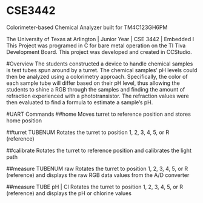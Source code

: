 # CSE3442
Colorimeter-based Chemical Analyzer built for TM4C123GH6PM

The University of Texas at Arlington | Junior Year | CSE 3442 | Embedded I This Project was programed in C for bare metal operation on the TI Tiva Development Board. This project was developed and created in CCStudio.

#Overview
The students constructed a device to handle chemical samples is test tubes spun around by a turret. The chemical samples’ pH levels could then be analyzed using a colorimetry approach. Specifically, the color of each sample tube will differ based on their pH level, thus allowing the students to shine a RGB through the samples and finding the amount of refraction experienced with a phototransistor. The refraction values were then evaluated to find a formula to estimate a sample’s pH.

#UART Commands
##home
Moves turret to reference position and stores home position

##turret TUBENUM
Rotates the turret to position 1, 2, 3, 4, 5, or R (reference)

##calibrate
Rotates the turret to reference position and calibrates the light path

##measure TUBENUM raw
Rotates the turret to position 1, 2, 3, 4, 5, or R (reference) and displays the raw RGB data values from the A/D converter

##measure TUBE pH | Cl
Rotates the turret to position 1, 2, 3, 4, 5, or R (reference) and displays the pH or chlorine values
